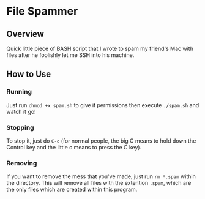 # File Spammer

## Overview
Quick little piece of BASH script that I wrote to spam my friend's Mac with files after he foolishly let me SSH into his machine.

## How to Use
### Running
Just run `chmod +x spam.sh` to give it permissions then execute `./spam.sh` and watch it go!

### Stopping
To stop it, just do `C-c` (for normal people, the big C means to hold down the Control key and the little c means to press the C key).

### Removing
If you want to remove the mess that you've made, just run `rm *.spam` within the directory. This will remove all files with the extention `.spam`, which are the only files which are created within this program.
